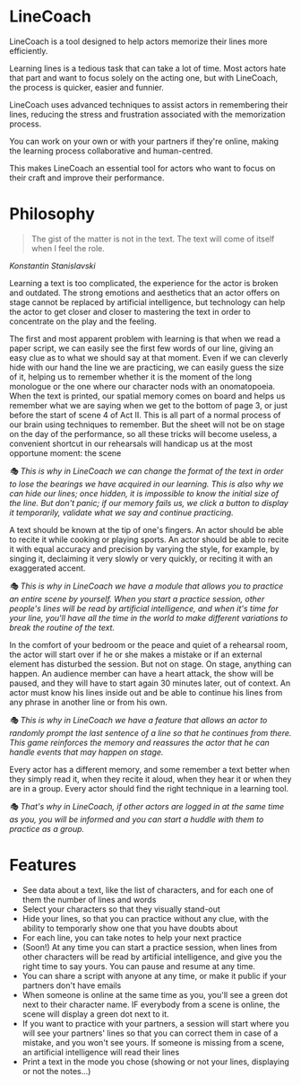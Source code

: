 
# LineCoach

LineCoach is a tool designed to help actors memorize their lines more efficiently. 

Learning lines is a tedious task that can take a lot of time. Most actors hate that part and want to focus solely on the acting one, but with LineCoach, the process is quicker, easier and funnier. 

LineCoach uses advanced techniques to assist actors in remembering their lines, reducing the stress and frustration associated with the memorization process. 

You can work on your own or with your partners if they're online, making the learning process collaborative and human-centred.

This makes LineCoach an essential tool for actors who want to focus on their craft and improve their performance.

# Philosophy

> The gist of the matter is not in the text. The text will come of itself when I feel the role.

_Konstantin Stanislavski_


Learning a text is too complicated, the experience for the actor is broken and outdated. The strong emotions and aesthetics that an actor offers on stage cannot be replaced by artificial intelligence, but technology can help the actor to get closer and closer to mastering the text in order to concentrate on the play and the feeling.


The first and most apparent problem with learning is that when we read a paper script, we can easily see the first few words of our line, giving an easy clue as to what we should say at that moment. Even if we can cleverly hide with our hand the line we are practicing, we can easily guess the size of it, helping us to remember whether it is the moment of the long monologue or the one where our character nods with an onomatopoeia.
When the text is printed, our spatial memory comes on board and helps us remember what we are saying when we get to the bottom of page 3, or just before the start of scene 4 of Act II.
This is all part of a normal process of our brain using techniques to remember. But the sheet will not be on stage on the day of the performance, so all these tricks will become useless, a convenient shortcut in our rehearsals will handicap us at the most opportune moment: the scene

_🎭 This is why in LineCoach we can change the format of the text in order to lose the bearings we have acquired in our learning. This is also why we can hide our lines; once hidden, it is impossible to know the initial size of the line. But don't panic; if our memory fails us, we click a button to display it temporarily, validate what we say and continue practicing._

A text should be known at the tip of one's fingers. An actor should be able to recite it while cooking or playing sports. An actor should be able to recite it with equal accuracy and precision by varying the style, for example, by singing it, declaiming it very slowly or very quickly, or reciting it with an exaggerated accent.

_🎭 This is why in LineCoach we have a module that allows you to practice an entire scene by yourself. When you start a practice session, other people's lines will be read by artificial intelligence, and when it's time for your line, you'll have all the time in the world to make different variations to break the routine of the text._


In the comfort of your bedroom or the peace and quiet of a rehearsal room, the actor will start over if he or she makes a mistake or if an external element has disturbed the session. But not on stage. On stage, anything can happen. An audience member can have a heart attack, the show will be paused, and they will have to start again 30 minutes later, out of context. An actor must know his lines inside out and be able to continue his lines from any phrase in another line or from his own.

_🎭 This is why in LineCoach we have a feature that allows an actor to randomly prompt the last sentence of a line so that he continues from there. This game reinforces the memory and reassures the actor that he can handle events that may happen on stage._


Every actor has a different memory, and some remember a text better when they simply read it, when they recite it aloud, when they hear it or when they are in a group. Every actor should find the right technique in a learning tool.

_🎭 That's why in LineCoach, if other actors are logged in at the same time as you, you will be informed and you can start a huddle with them to practice as a group._

# Features

- See data about a text, like the list of characters, and for each one of them the number of lines and words
- Select your characters so that they visually stand-out
- Hide your lines, so that you can practice without any clue, with the ability to temporarly show one that you have doubts about
- For each line, you can take notes to help your next practice
- (Soon!) At any time you can start a practice session, when lines from other characters will be read by artificial intelligence, and give you the right time to say yours. You can pause and resume at any time.
- You can share a script with anyone at any time, or make it public if your partners don't have emails
- When someone is online at the same time as you, you'll see a green dot next to their character name. IF everybody from a scene is online, the scene will display a green dot next to it.
- If you want to practice with your partners, a session will start where you will see your partners' lines so that you can correct them in case of a mistake, and you won't see yours. If someone is missing from a scene, an artificial intelligence will read their lines
- Print a text in the mode you chose (showing or not your lines, displaying or not the notes...)
